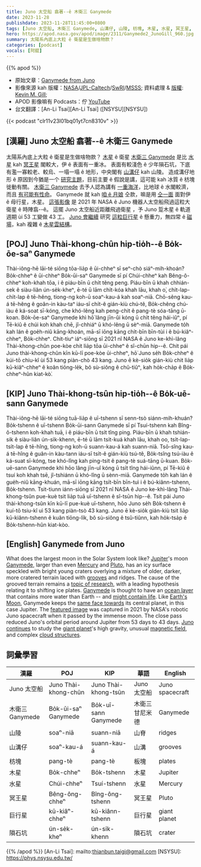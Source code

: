 ```yaml
---
title: Juno 太空船 翕著--ê 木衛三 Ganymede
date: 2023-11-28
publishdate: 2023-11-28T11:45:00+0800
tags: [Juno 太空船, 木衛三 Ganymede, 山溝仔, 山陵, 枋塊, 木星, 水星, 冥王星, 巨行星, 隕石坑]
hero: https://apod.nasa.gov/apod/image/2311/Ganymede2_JunoGill_960.jpg
summary: 太陽系內底上大粒 ê 衛星是生做啥物款？
categories: [podcast]
vocals: [阿錕]
---
```


{{% apod %}}

- 原始文章：[Ganymede from Juno](https://apod.nasa.gov/apod/ap231128.html)
- 影像來源 kah 版權：[NASA](https://www.nasa.gov/)/[JPL-Caltech](https://www.jpl.nasa.gov/)/[SwRI](https://www.swri.org/)/[MSSS](http://www.msss.com/); 資料處理 & [版權](https://creativecommons.org/licenses/by/3.0/): [Kevin M. Gill](https://www.flickr.com/people/kevinmgill/);
- APOD 影像嘛有 Podcasts：佇 [YouTube](https://www.youtube.com/@apodpodcast/videos)
- 台文翻譯：[An-Li Tsai][An-Li Tsai] ([NSYSU][NSYSU])

{{< podcast "clr11v23l01bq01yt7cn8310v" >}}

## [漢羅] Juno 太空船 翕著--ê 木衛三 Ganymede
太陽系內底上大粒 ê 衛星是生做啥物款？
[木星][Jupiter] ê 衛星 [木衛三 Ganymede][Ganymede 1] 是比 [水星][Mercury] kah [冥王星][Pluto] 閣較大，伊 ê 表面有一重冰。
表面有較淺色 ê 少年隕石坑，下底有濫一寡較老、較烏、一塌一塌 ê 地形，中央閣有 [山溝仔][grooves] kah 山陵。
造成溝仔地形 ê 原因到今猶是一个 [研究主題][topic of research]，目前主要 ê 假說是講，這可能 kah 冰質 ê 枋塊徙動有關。
[木衛三 Ganymede][Ganymede 2] 去予人認為講有 [一重海洋][ocean layer]，比地球 ê 水閣較濟，而且 [有可能有性命][might contain life]。
Ganymede 就 kah [咱 ê 月娘][Earth's Moon] 仝款，嘛是用 [仝一面][same face towards] 面對伊 ê 母行星，木星。
[這張影像][featured image] 是 2021 年 NASA ê Juno 機器人太空船飛過這粒大衛星 ê 時陣翕--ê。
這擺 Juno 太空船近距離飛過衛星 ，予 Juno 踅木星 ê 軌道週期 ùi 53 工變做 43 工。
[Juno 會繼續][Juno continues] 研究 [這粒巨行星][giant planet] ê 懸重力，無四常 ê [磁場][magnetic field]，kah 複雜 ê [木星雲結構][cloud structures]。

## [POJ] Juno Thài-khong-chûn hip-tio̍h--ê Bo̍k-ōe-saⁿ Ganymede
Thài-iông-hē lāi-té siōng tōa-lia̍p ê ūi-chheⁿ sī seⁿ-chò siáⁿ-mih-khoán?
Bo̍k-chheⁿ ê ūi-chheⁿ Bo̍k-ūi-saⁿ Ganymede sī pí Chúi-chheⁿ kah Bêng-ô-chheⁿ koh-khah tōa, i ê piáu-bīn ū chi̍t têng peng.
Piáu-bīn ū khah chhián-sek ê siàu-liân ún-se̍k-kheⁿ, ē-té ū lām chi̍t-kóa khah lāu, khah o͘, chi̍t-lap-chi̍t-lap ê tē-hêng, tiong-ng koh-ū soaⁿ-kau-á kah soaⁿ-niā.
Chō-sêng kau-á tē-hêng ê goân-in kàu-taⁿ iáu-sī chi̍t-ê gián-kiù chú-tê, Bo̍k-chêng chú-iàu ê ká-soat sī-kóng, che khó-lêng kah peng-chit ê pang-tè sóa-tāng ū-koan.
Bo̍k-ōe-saⁿ Ganymede khì hō͘ lâng jīn-ûi kóng ū chi̍t têng hái-iûⁿ, pí Tē-kiû ê chúi koh khah chē, jî-chhiáⁿ ū khó-lêng ū sèⁿ-miā.
Ganymede to̍h kah lán ê goe̍h-niû kāng-khoán, mā-sī iōng kāng chi̍t-bīn bīn-tùi i ê bú-kiâⁿ-chheⁿ, Bo̍k-chheⁿ.
Chit-tiuⁿ iáⁿ-siōng sī 2021 nî NASA ê Juno ke-khì-lâng Thài-khong-chûn poe-kòe chit lia̍p tōa ūi-chheⁿ ê sî-chūn hip--ê.
Chit pái Juno thài-khong-chûn kīn kū-lī poe-kòe ūi-chheⁿ, hō͘ Juno se̍h Bo̍k-chheⁿ ê kúi-tō chiu-kî ùi 53 kang piàn-chò 43 kang.
Juno ē kè-sio̍k gián-kiù chit lia̍p kū-kiâⁿ-chheⁿ ê koân tiōng-le̍k, bô sù-siông ê chû-tiûⁿ, kah ho̍k-cha̍p ê Bo̍k-chheⁿ-hûn kiat-kò͘.

## [KIP] Juno Thài-khong-tsûn hip-tio̍h--ê Bo̍k-uē-sann Ganymede
Thài-iông-hē lāi-té siōng tuā-lia̍p ê uī-tshenn sī senn-tsò siánn-mih-khuán?
Bo̍k-tshenn ê uī-tshenn Bo̍k-ūi-sann Ganymede sī pí Tsuí-tshenn kah Bîng-ô-tshenn koh-khah tuā, i ê piáu-bīn ū tsi̍t tîng ping.
Piáu-bīn ū khah tshián-sik ê siàu-liân ún-si̍k-khenn, ē-té ū lām tsi̍t-kuá khah lāu, khah oo, tsi̍t-lap-tsi̍t-lap ê tē-hîng, tiong-ng koh-ū suann-kau-á kah suann-niā.
Tsō-sîng kau-á tē-hîng ê guân-in kàu-tann iáu-sī tsi̍t-ê gián-kiù tsú-tê, Bo̍k-tsîng tsú-iàu ê ká-suat sī-kóng, tse khó-lîng kah ping-tsit ê pang-tè suá-tāng ū-kuan.
Bo̍k-uē-sann Ganymede khì hōo lâng jīn-uî kóng ū tsi̍t tîng hái-iûnn, pí Tē-kiû ê tsuí koh khah tsē, jî-tshiánn ū khó-lîng ū sènn-miā.
Ganymede to̍h kah lán ê gue̍h-niû kāng-khuán, mā-sī iōng kāng tsi̍t-bīn bīn-tuì i ê bú-kiânn-tshenn, Bo̍k-tshenn.
Tsit-tiunn iánn-siōng sī 2021 nî NASA ê Juno ke-khì-lâng Thài-khong-tsûn pue-kuè tsit lia̍p tuā uī-tshenn ê sî-tsūn hip--ê.
Tsit pái Juno thài-khong-tsûn kīn kū-lī pue-kuè uī-tshenn, hōo Juno se̍h Bo̍k-tshenn ê kuí-tō tsiu-kî uì 53 kang piàn-tsò 43 kang.
Juno ē kè-sio̍k gián-kiù tsit lia̍p kū-kiânn-tshenn ê kuân tiōng-li̍k, bô sù-siông ê tsû-tiûnn, kah ho̍k-tsa̍p ê Bo̍k-tshenn-hûn kiat-kòo.

## [English] Ganymede from Juno
What does the largest moon in the Solar System look like?
[Jupiter][Jupiter]'s moon [Ganymede][Ganymede 1], larger than even [Mercury][Mercury] and [Pluto][Pluto], has an icy surface speckled with bright young craters overlying a mixture of older, darker, more cratered terrain laced with [grooves][grooves] and ridges.
The cause of the grooved terrain remains a [topic of research][topic of research], with a leading hypothesis relating it to shifting ice plates.
[Ganymede][Ganymede 2] is thought to have an [ocean layer][ocean layer] that contains more water than Earth -- and [might contain life][might contain life].
Like [Earth's Moon][Earth's Moon], Ganymede keeps the [same face towards][same face towards] its central planet, in this case Jupiter.
The [featured image][featured image] was captured in 2021 by NASA's robotic Juno spacecraft when it passed by the immense moon.
The close pass reduced Juno's orbital period around Jupiter from 53 days to 43 days.
[Juno continues][Juno continues] to study the [giant planet][giant planet]'s high gravity, unusual [magnetic field][magnetic field], and complex [cloud structures][cloud structures].

## 詞彙學習

|漢羅|POJ|KIP|華語|English|
|-|-|-|-|-|
|Juno 太空船|Juno Thài-khong-chûn|Juno Thài-khong-tsûn|Juno 太空船|Juno spacecraft|
|木衛三 Ganymede|Bo̍k-ūi-saⁿ Ganymede|Bo̍k-uī-sann Ganymede|木衛三 甘尼米德|Ganymede|
|山陵|soaⁿ-niā|suann-niā|山脊|ridges|
|山溝仔|soaⁿ-kau-á|suann-kau-á|山溝|grooves|
|枋塊|pang-tè|pang-tè|板塊|plates|
|木星|Bo̍k-chheⁿ|Bo̍k-tshenn|木星|Jupiter|
|水星|Chúi-chheⁿ|Tsuí-tshenn|水星|Mercury|
|冥王星|Bêng-ông-chheⁿ|Bîng-ông-tshenn|冥王星|Pluto|
|巨行星|kū-kiâⁿ-chheⁿ|kū-kiânn-tshenn|巨行星|giant planet|
|隕石坑|ún-se̍k-kheⁿ|ún-si̍k-khenn|隕石坑|crater|

{{% /apod %}}
[An-Li Tsai]: mailto:thianbun.taigi@gmail.com
[NSYSU]: https://phys.nsysu.edu.tw/

[copyright]: https://apod.nasa.gov/apod/fap/lib/about_apod.html#srapply
[License]: https://creativecommons.org/licenses/by/2.0/

[Jupiter]:https://science.nasa.gov/jupiter/
[Ganymede 1]:https://science.nasa.gov/jupiter/moons/ganymede/facts/
[Mercury]:https://science.nasa.gov/mercury/
[Pluto]:https://en.wikipedia.org/wiki/Pluto
[grooves]:https://apod.nasa.gov/apod/ap960711.html
[topic of research]:https://www.gapphotos.com/images/WebPreview/0100/0100358.jpg
[Ganymede 2]:https://en.wikipedia.org/wiki/Ganymede_(moon)
[ocean layer]:https://youtu.be/9e1wrjFSjkI
[might contain life]:https://apod.nasa.gov/debate/debate100th.html
[Earth's Moon]:https://apod.nasa.gov/apod/ap210503.html
[same face towards]:https://en.wikipedia.org/wiki/Tidal_locking
[featured image]:https://www.flickr.com/photos/kevinmgill/51238659798/
[Juno continues]:https://www.nasa.gov/feature/jpl/nasa-s-juno-mission-expands-into-the-future
[giant planet]:https://www.missionjuno.swri.edu/mission/
[magnetic field]:https://apod.nasa.gov/apod/ap200225.html
[cloud structures]:https://apod.nasa.gov/apod/ap230523.html
